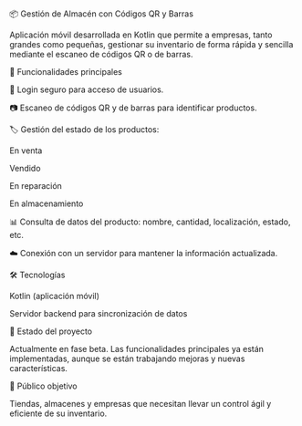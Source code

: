📦 Gestión de Almacén con Códigos QR y Barras

Aplicación móvil desarrollada en Kotlin que permite a empresas, tanto grandes como pequeñas, gestionar su inventario de forma rápida y sencilla mediante el escaneo de códigos QR o de barras.

🚀 Funcionalidades principales

🔐 Login seguro para acceso de usuarios.

📷 Escaneo de códigos QR y de barras para identificar productos.

🏷️ Gestión del estado de los productos:

En venta

Vendido

En reparación

En almacenamiento

📊 Consulta de datos del producto: nombre, cantidad, localización, estado, etc.

☁️ Conexión con un servidor para mantener la información actualizada.

🛠️ Tecnologías

Kotlin (aplicación móvil)

Servidor backend para sincronización de datos

📌 Estado del proyecto

Actualmente en fase beta. Las funcionalidades principales ya están implementadas, aunque se están trabajando mejoras y nuevas características.

🎯 Público objetivo

Tiendas, almacenes y empresas que necesitan llevar un control ágil y eficiente de su inventario.
